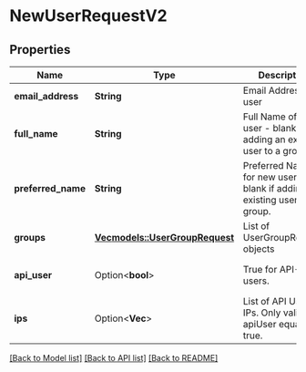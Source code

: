 # NewUserRequestV2

## Properties

Name | Type | Description | Notes
------------ | ------------- | ------------- | -------------
**email_address** | **String** | Email Address of user | 
**full_name** | **String** | Full Name of new user - blank if adding an existing user to a group. | 
**preferred_name** | **String** | Preferred Name for new user - blank if adding an existing user to a group. | 
**groups** | [**Vec<models::UserGroupRequest>**](UserGroupRequest.md) | List of UserGroupRequest objects | 
**api_user** | Option<**bool**> | True for API-Only users. | [optional][default to false]
**ips** | Option<**Vec<String>**> | List of API User's IPs. Only valid if apiUser equals true. | [optional]

[[Back to Model list]](../README.md#documentation-for-models) [[Back to API list]](../README.md#documentation-for-api-endpoints) [[Back to README]](../README.md)


